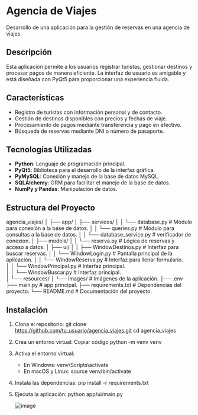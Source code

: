 # Agencia de Viajes

Desarrollo de una aplicación para la gestión de reservas en una agencia de viajes.

## Descripción

Esta aplicación permite a los usuarios registrar turistas, gestionar destinos y procesar pagos de manera eficiente. La interfaz de usuario es amigable y está diseñada con PyQt5 para proporcionar una experiencia fluida.

## Características

- Registro de turistas con información personal y de contacto.
- Gestión de destinos disponibles con precios y fechas de viaje.
- Procesamiento de pagos mediante transferencia y pago en efectivo.
- Búsqueda de reservas mediante DNI o número de pasaporte.

## Tecnologías Utilizadas

- **Python**: Lenguaje de programación principal.
- **PyQt5**: Biblioteca para el desarrollo de la interfaz gráfica.
- **PyMySQL**: Conexión y manejo de la base de datos MySQL.
- **SQLAlchemy**: ORM para facilitar el manejo de la base de datos.
- **NumPy y Pandas**: Manipulación de datos.

## Estructura del Proyecto

agencia_viajes/ 
│ 
├── app/ 
│   ├── services/ 
│   │   └── database.py # Módulo para conexión a la base de datos. 
│   │   └── queries.py # Módulo para consultas a la base de datos. 
│   │   └── database_service.py # verificador de conexion. 
│   ├── models/ 
│   │   └── reserva.py # Lógica de reservas y acceso a datos. 
│   ├── ui/ 
│   │   ├── WindowDestinos.py # Interfaz para buscar reservas. 
│   │   └── WindowLogin.py # Pantalla principal de la aplicación.
│   │   └── WindowReserva.py # Interfaz para llenar formulario.  
│   │   └── WindowPrincipal.py # Interfaz principal.  
│   │   └── WindowBuscar.py # Interfaz principal.  
│   └── resources/ 
│       └── images/ # Imágenes de la aplicación. 
├── .env  
├── main.py # app principal. 
├── requirements.txt # Dependencias del proyecto. 
└── README.md # Documentación del proyecto.

## Instalación

1. Clona el repositorio:
   git clone https://github.com/tu_usuario/agencia_viajes.git
   cd agencia_viajes

2. Crea un entorno virtual:
    Copiar código
    python -m venv venv

3. Activa el entorno virtual:
    - En Windows:
        venv\Scripts\activate
    - En macOS y Linux:
        source venv/bin/activate

4. Instala las dependencias:
    pip install -r requirements.txt

5. Ejecuta la aplicación:
    python app/ui/main.py

   ![image](https://github.com/user-attachments/assets/9594ee78-78dc-4375-960b-60e1eec56d9f)
